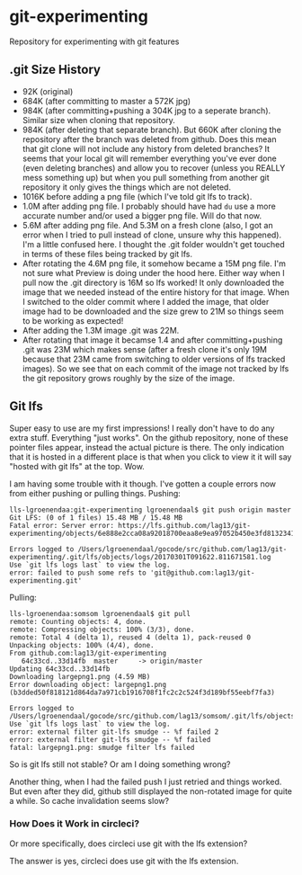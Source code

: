 # git-experimenting

Repository for experimenting with git features

## .git Size History

- 92K (original)
- 684K (after committing to master a 572K jpg)
- 984K (after committing+pushing a 304K jpg to a seperate branch). Similar
  size when cloning that repository.
- 984K (after deleting that separate branch). But 660K after cloning the
  repository after the branch was deleted from github. Does this mean that git
  clone will not include any history from deleted branches? It seems that your
  local git will remember everything you've ever done (even deleting branches)
  and allow you to recover (unless you REALLY mess something up) but when you
  pull something from another git repository it only gives the things which
  are not deleted.
- 1016K before adding a png file (which I've told git lfs to track).
- 1.0M after adding png file. I probably should have had `du` use a more
  accurate number and/or used a bigger png file. Will do that now.
- 5.6M after adding png file. And 5.3M on a fresh clone (also, I got an error
  when I tried to pull instead of clone, unsure why this happened). I'm a
  little confused here. I thought the .git folder wouldn't get touched in
  terms of these files being tracked by git lfs.
- After rotating the 4.6M png file, it somehow became a 15M png file. I'm not
  sure what Preview is doing under the hood here. Either way when I pull now
  the .git directory is 16M so lfs worked! It only downloaded the image that
  we needed instead of the entire history for that image. When I switched to
  the older commit where I added the image, that older image had to be
  downloaded and the size grew to 21M so things seem to be working as
  expected!
- After adding the 1.3M image .git was 22M.
- After rotating that image it becamse 1.4 and after committing+pushing .git
  was 23M which makes sense (after a fresh clone it's only 19M because that
  23M came from switching to older versions of lfs tracked images). So we see
  that on each commit of the image not tracked by lfs the git repository grows
  roughly by the size of the image.


## Git lfs

Super easy to use are my first impressions! I really don't have to do any
extra stuff. Everything "just works". On the github repository, none of these
pointer files appear, instead the actual picture is there. The only indication
that it is hosted in a different place is that when you click to view it it
will say "hosted with git lfs" at the top. Wow.

I am having some trouble with it though. I've gotten a couple errors now from
either pushing or pulling things. Pushing:

```
lls-lgroenendaa:git-experimenting lgroenendaal$ git push origin master
Git LFS: (0 of 1 files) 15.48 MB / 15.48 MB
Fatal error: Server error: https://lfs.github.com/lag13/git-experimenting/objects/6e888e2cca08a92018700eaa8e9ea97052b450e3fd8132341988440215052f22/verify

Errors logged to /Users/lgroenendaal/gocode/src/github.com/lag13/git-experimenting/.git/lfs/objects/logs/20170301T091622.811671581.log
Use `git lfs logs last` to view the log.
error: failed to push some refs to 'git@github.com:lag13/git-experimenting.git'
```
Pulling:

```
lls-lgroenendaa:somsom lgroenendaal$ git pull
remote: Counting objects: 4, done.
remote: Compressing objects: 100% (3/3), done.
remote: Total 4 (delta 1), reused 4 (delta 1), pack-reused 0
Unpacking objects: 100% (4/4), done.
From github.com:lag13/git-experimenting
   64c33cd..33d14fb  master     -> origin/master
Updating 64c33cd..33d14fb
Downloading largepng1.png (4.59 MB)
Error downloading object: largepng1.png (b3dded50f818121d864da7a971cb1916708f1fc2c2c524f3d189bf55eebf7fa3)

Errors logged to /Users/lgroenendaal/gocode/src/github.com/lag13/somsom/.git/lfs/objects/logs/20170301T090501.986401855.log
Use `git lfs logs last` to view the log.
error: external filter git-lfs smudge -- %f failed 2
error: external filter git-lfs smudge -- %f failed
fatal: largepng1.png: smudge filter lfs failed
```

So is git lfs still not stable? Or am I doing something wrong?

Another thing, when I had the failed push I just retried and things worked.
But even after they did, github still displayed the non-rotated image for
quite a while. So cache invalidation seems slow?

### How Does it Work in circleci?

Or more specifically, does circleci use git with the lfs extension?

The answer is yes, circleci does use git with the lfs extension.

